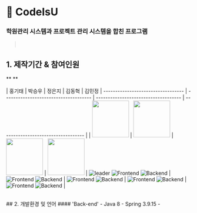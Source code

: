 # :pushpin: CodeIsU
### 학원관리 시스템과 프로젝트 관리 시스템을 합친 프로그램
 
> </br>

## 1. 제작기간 & 참여인원
**
**

| 홍기태 | 박승우 | 정은지 | 김동혁 | 김민정
| ---------------------------------- | ------------------------------------- | ------------------------------------ | ----------------------------------- |
| <img src="https://avatars.githubusercontent.com/u/78784909?v=4" width="100"/> | <img src="https://avatars.githubusercontent.com/u/108390441?v=4" width="100"/> | <img src="https://avatars.githubusercontent.com/u/108384663?v=4" width="100"/> | <img src="https://avatars.githubusercontent.com/u/59228361?s=400&u=06e6fbcaa714661228a5ac953afe63cb98362f0a&v=4" width="100"/>
| ![leader](https://img.shields.io/badge/-Leader-ff69b4) ![Frontend](https://img.shields.io/badge/-Frontend-9cf) ![Backend](https://img.shields.io/badge/-Backend-FFD133) | ![Frontend](https://img.shields.io/badge/-Frontend-9cf) ![Backend](https://img.shields.io/badge/-Backend-FFD133) | ![Frontend](https://img.shields.io/badge/-Frontend-9cf) ![Backend](https://img.shields.io/badge/-Backend-FFD133) | ![Frontend](https://img.shields.io/badge/-Frontend-9cf) ![Backend](https://img.shields.io/badge/-Backend-FFD133) | ![Frontend](https://img.shields.io/badge/-Frontend-9cf) ![Backend](https://img.shields.io/badge/-Backend-FFD133) |



</br>
##  2. 개발환경 및 언어
####  'Back-end'
- Java 8
- Spring 3.9.15
-
